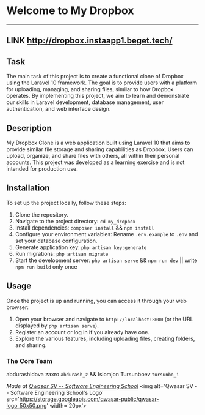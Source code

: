 # Welcome to My Dropbox
***
## LINK  http://dropbox.instaapp1.beget.tech/
## Task
The main task of this project is to create a functional clone of Dropbox using the Laravel 10 framework. 
The goal is to provide users with a platform for uploading, managing, and sharing files, similar to how Dropbox operates. By implementing this project, we aim to 
learn and demonstrate our skills in Laravel development, database management, user authentication, and web interface design.

## Description
My Dropbox Clone is a web application built using Laravel 10 that aims to provide similar file storage and sharing capabilities as 
Dropbox. Users can upload, organize, and share files with others, all within their personal accounts. This project was developed as a learning exercise and is not intended for production use.

## Installation
To set up the project locally, follow these steps:

1. Clone the repository.
2. Navigate to the project directory: `cd my_dropbox`
3. Install dependencies: `composer install` && `npm install`
4. Configure your environment variables: Rename `.env.example` to `.env` and set your database configuration.
5. Generate application key: `php artisan key:generate`
6. Run migrations: `php artisan migrate`
7. Start the development server: `php artisan serve` && `npm run dev` || write `npm run build` only once

## Usage

Once the project is up and running, you can access it through your web browser:

1. Open your browser and navigate to `http://localhost:8000` (or the URL displayed by `php artisan serve`).
2. Register an account or log in if you already have one.
3. Explore the various features, including uploading files, creating folders, and sharing.


### The Core Team
abdurashidova zaxro `abdurash_z` && Islomjon Tursunboev `tursunbo_i`

<span><i>Made at <a href='https://qwasar.io'>Qwasar SV -- Software Engineering School</a></i></span>
<span><img alt='Qwasar SV -- Software Engineering School's Logo' src='https://storage.googleapis.com/qwasar-public/qwasar-logo_50x50.png' width='20px'></span>
